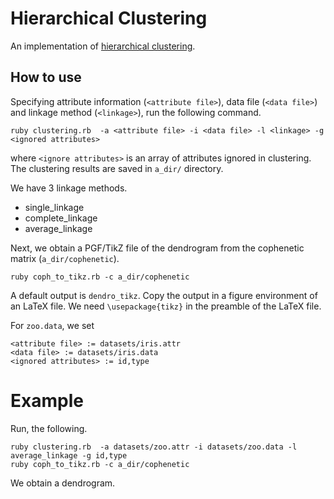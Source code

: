 # Hierarchical Clustering

An implementation of [hierarchical clustering](https://en.wikipedia.org/wiki/Hierarchical_clustering).

## How to use

Specifying attribute information (`<attribute file>`), data file (`<data file>`) and linkage method (`<linkage>`),
run the following command.
```
ruby clustering.rb  -a <attribute file> -i <data file> -l <linkage> -g <ignored attributes>
```
where `<ignore attributes>` is an array of attributes ignored in clustering.
The clustering results are saved in `a_dir/` directory.

We have 3 linkage methods.
* single_linkage
* complete_linkage
* average_linkage

Next, we obtain a PGF/TikZ file of the dendrogram from the cophenetic matrix (`a_dir/cophenetic`).
```
ruby coph_to_tikz.rb -c a_dir/cophenetic 
```
A default output is `dendro_tikz`.
Copy the output in a figure environment of an LaTeX file.
We need `\usepackage{tikz}` in the preamble of the LaTeX file.

For `zoo.data`, we set
```
<attribute file> := datasets/iris.attr
<data file> := datasets/iris.data
<ignored attributes> := id,type
```

# Example
Run, the following.
```
ruby clustering.rb  -a datasets/zoo.attr -i datasets/zoo.data -l average_linkage -g id,type
ruby coph_to_tikz.rb -c a_dir/cophenetic
```
We obtain a dendrogram.
